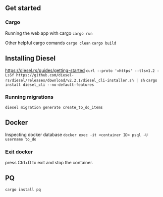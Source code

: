 ## Get started

### Cargo

Running the web app with cargo
`cargo run`

Other helpful cargo comands
`cargo clean`
`cargo build`

## Installing Diesel

https://diesel.rs/guides/getting-started
`curl --proto '=https' --tlsv1.2 -LsSf https://github.com/diesel-rs/diesel/releases/download/v2.2.1/diesel_cli-installer.sh | sh`
`cargo install diesel_cli --no-default-features`

### Running migrations

`diesel migration generate create_to_do_items`

## Docker

Inspecting docker database
`docker exec -it <container ID> psql -U username to_do`

### Exit docker

press Ctrl+D to exit and stop the container.

## PQ

`cargo install pq`
